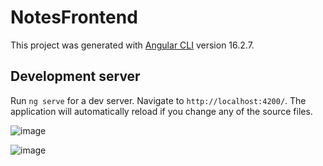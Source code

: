 # NotesFrontend

This project was generated with [Angular CLI](https://github.com/angular/angular-cli) version 16.2.7.

## Development server

Run `ng serve` for a dev server. Navigate to `http://localhost:4200/`. The application will automatically reload if you change any of the source files.

![image](https://github.com/gihanjayakuru/Angular-note-app/assets/56676369/33641932-65d1-41f1-9877-71f9cb0b80f1)


![image](https://github.com/gihanjayakuru/Angular-note-app/assets/56676369/613ba79b-5b68-4773-81c9-ec2fb6546544)




